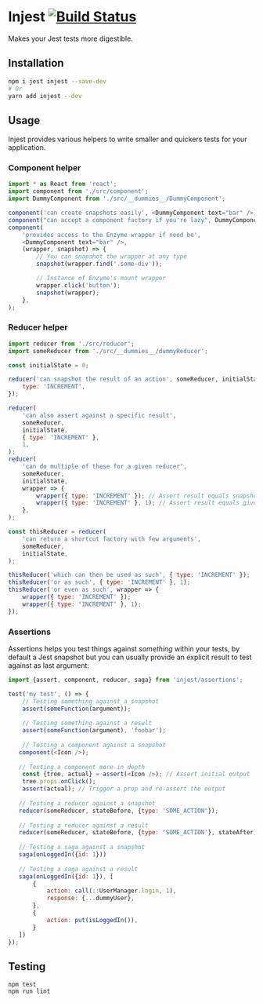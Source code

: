 # Injest [![Build Status](https://travis-ci.org/madewithlove/injest.svg?branch=master)](https://travis-ci.org/madewithlove/injest)

Makes your Jest tests more digestible.

## Installation

```bash
npm i jest injest --save-dev
# Or
yarn add injest --dev
```

## Usage

Injest provides various helpers to write smaller and quickers tests for your application.

### Component helper

```js
import * as React from 'react';
import component from './src/component';
import DummyComponent from './src/__dummies__/DummyComponent';

component('can create snapshots easily', <DummyComponent text="bar" />);
component("can accept a component factory if you're lazy", DummyComponent);
component(
    'provides access to the Enzyme wrapper if need be',
    <DummyComponent text="bar" />,
    (wrapper, snapshot) => {
        // You can snapshot the wrapper at any type
        snapshot(wrapper.find('.some-div'));

        // Instance of Enzyme's mount wrapper
        wrapper.click('button');
        snapshot(wrapper);
    },
);

```

### Reducer helper

```js
import reducer from './src/reducer';
import someReducer from './src/__dummies__/dummyReducer';

const initialState = 0;

reducer('can snapshot the result of an action', someReducer, initialState, {
    type: 'INCREMENT',
});

reducer(
    'can also assert against a specific result',
    someReducer,
    initialState,
    { type: 'INCREMENT' },
    1,
);
reducer(
    'can do multiple of these for a given reducer',
    someReducer,
    initialState,
    wrapper => {
        wrapper({ type: 'INCREMENT' }); // Assert result equals snapshot
        wrapper({ type: 'INCREMENT' }, 1); // Assert result equals given value
    },
);

const thisReducer = reducer(
    'can return a shortcut factory with few arguments',
    someReducer,
    initialState,
);

thisReducer('which can then be used as such', { type: 'INCREMENT' });
thisReducer('or as such', { type: 'INCREMENT' }, 1);
thisReducer('or even as such', wrapper => {
    wrapper({ type: 'INCREMENT' });
    wrapper({ type: 'INCREMENT' }, 1);
});

```

### Assertions

Assertions helps you test things against _something_ within your tests, by default a Jest snapshot but you can
usually provide an explicit result to test against as last argument:

```js
import {assert, component, reducer, saga} from 'injest/assertions';

test('my test', () => {
    // Testing something against a snapshot
    assert(someFunction(argument));
    
    // Testing something against a result
    assert(someFunction(argument), 'foobar');
    
    // Testing a component against a snapshot
   component(<Icon />);
   
   // Testing a component more in depth
    const {tree, actual} = assert(<Icon />); // Assert initial output
    tree.props.onClick();
    assert(actual); // Trigger a prop and re-assert the output
   
   // Testing a reducer against a snapshot
   reducer(someReducer, stateBefore, {type: 'SOME_ACTION'});
   
   // Testing a reducer against a result
   reducer(someReducer, stateBefore, {type: 'SOME_ACTION'}, stateAfter);
   
   // Testing a saga against a snapshot
   saga(onLoggedIn({id: 1}))
   
   // Testing a saga against a result
   saga(onLoggedIn({id: 1}), [
       {
           action: call(::UserManager.login, 1),
           response: {...dummyUser},
       },
       {
           action: put(isLoggedIn()),
       }
   ])
});
```

## Testing

```shell
npm test
npm run lint
```

